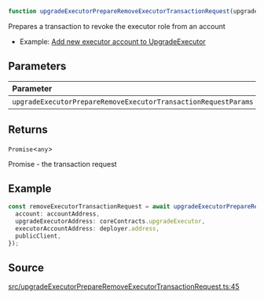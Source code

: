 ```ts
function upgradeExecutorPrepareRemoveExecutorTransactionRequest(upgradeExecutorPrepareRemoveExecutorTransactionRequestParams: UpgradeExecutorPrepareRemoveExecutorTransactionRequestParams): Promise<any>
```

Prepares a transaction to revoke the executor role from an account

- Example: [Add new executor account to UpgradeExecutor](https://github.com/OffchainLabs/arbitrum-orbit-sdk/blob/main/examples/upgrade-executor-add-account/index.ts)

## Parameters

| Parameter | Type | Description |
| :------ | :------ | :------ |
| `upgradeExecutorPrepareRemoveExecutorTransactionRequestParams` | [`UpgradeExecutorPrepareRemoveExecutorTransactionRequestParams`](../type-aliases/UpgradeExecutorPrepareRemoveExecutorTransactionRequestParams.md) | [UpgradeExecutorPrepareRemoveExecutorTransactionRequestParams](../type-aliases/UpgradeExecutorPrepareRemoveExecutorTransactionRequestParams.md) |

## Returns

`Promise`\<`any`\>

Promise<PrepareTransactionRequestReturnType> - the transaction request

## Example

```ts
const removeExecutorTransactionRequest = await upgradeExecutorPrepareRemoveExecutorTransactionRequest({
  account: accountAddress,
  upgradeExecutorAddress: coreContracts.upgradeExecutor,
  executorAccountAddress: deployer.address,
  publicClient,
});
```

## Source

[src/upgradeExecutorPrepareRemoveExecutorTransactionRequest.ts:45](https://github.com/OffchainLabs/arbitrum-orbit-sdk/blob/efea61c53fc08d3a6a336315cc447bc7613aada5/src/upgradeExecutorPrepareRemoveExecutorTransactionRequest.ts#L45)
